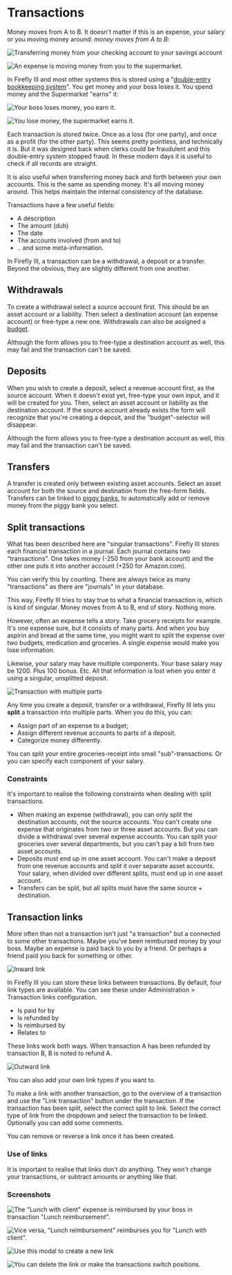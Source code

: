 # Transactions

Money moves from A to B. It doesn't matter if this is an expense, your salary or you moving money around: _money moves from A to B_:

![Transferring money from your checking account to your savings account](images/transaction1.png)

![An expense is moving money from you to the supermarket.](images/transaction2.png)

In Firefly III and most other systems this is stored using a "[double-entry bookkeeping system](http://en.wikipedia.org/wiki/Double-entry_bookkeeping_system)". You get money and your boss loses it. You spend money and the Supermarket "earns" it:

![Your boss loses money, you earn it.](images/transaction3.png)

![You lose money, the supermarket earns it.](images/transaction4.png)

Each transaction is stored twice. Once as a loss (for one party), and once as a profit (for the other party). This seems pretty pointless, and technically it is. But it was designed back when clerks could be fraudulent and this double-entry system stopped fraud. In these modern days it is useful to check if all records are straight.

It is also useful when transferring money back and forth between your own accounts. This is the same as spending money. It's all moving money around. This helps maintain the internal consistency of the database.

Transactions have a few useful fields:

* A description
* The amount (duh)
* The date
* The accounts involved (from and to)
* .. and some meta-information.

In Firefly III, a transaction can be a withdrawal, a deposit or a transfer. Beyond the obvious, they are slightly different from one another.

## Withdrawals

To create a withdrawal select a source account first. This should be an asset account or a liability. Then select a destination account (an expense account) or free-type a new one. Withdrawals can also be assigned a [budget](organizing.md).

Although the form allows you to free-type a destination account as well, this may fail and the transaction can't be saved.

## Deposits

When you wish to create a deposit, select a revenue account first, as the source account. When it doesn't exist yet, free-type your own input, and it will be created for you. Then, select an asset account or liability as the destination account. If the source account already exists the form will recognize that you're creating a deposit, and the "budget"-selector will disappear.

Although the form allows you to free-type a destination account as well, this may fail and the transaction can't be saved.

## Transfers

A transfer is created only between existing asset accounts. Select an asset account for both the source and destination from the free-form fields. Transfers can be linked to [piggy banks](piggies.md), to automatically add or remove money from the piggy bank you select.

## Split transactions

What has been described here are "singular transactions". Firefly III stores each financial transaction in a journal. Each journal contains two "transactions". One takes money (-250 from your bank account) and the other one puts it into another account (+250 for Amazon.com).

You can verify this by counting. There are always twice as many "transactions" as there are "journals" in your database.

This way, Firefly III tries to stay true to what a financial transaction is, which is kind of singular. Money moves from A to B, end of story. Nothing more.

However, often an expense tells a story. Take grocery receipts for example. It's one expense sure, but it consists of many parts. And when you buy aspirin and bread at the same time, you might want to split the expense over two budgets, medication and groceries. A single expense would make you lose information.

Likewise, your salary may have multiple components. Your base salary may be 1200. Plus 100 bonus. Etc. All that information is lost when you enter it using a singular, unsplitted deposit.

![Transaction with multiple parts](images/transaction5.png)

Any time you create a deposit, transfer or a withdrawal, Firefly III lets you **split** a transaction into multiple parts. When you do this, you can:

* Assign part of an expense to a budget;
* Assign different revenue accounts to parts of a deposit.
* Categorize money differently.

You can split your entire groceries-receipt into small "sub"-transactions. Or you can specify each component of your salary.

### Constraints

It's important to realise the following constraints when dealing with split transactions.

* When making an expense (withdrawal), you can only split the destination accounts, not the source accounts. You can't create one expense that originates from two or three asset accounts. But you can divide a withdrawal over several expense accounts. You can split your groceries over several departments, but you can't pay a bill from two asset accounts.
* Deposits must end up in one asset account. You can't make a deposit from one revenue accounts and split it over separate asset accounts. Your salary, when divided over different splits, must end up in one asset account.
* Transfers can be split, but all splits must have the same source + destination.

## Transaction links

More often than not a transaction isn't just "a transaction" but a connected to some other transactions. Maybe you've been reimbursed money by your boss. Maybe an expense is paid back to you by a friend. Or perhaps a friend paid you back for something or other.

![Inward link](./images/links1.png)

In Firefly III you can store these links between transactions. By default, four link types are available. You can see these under Administration > Transaction links configuration.

* Is paid for by
* Is refunded by
* Is reimbursed by
* Relates to

These links work both ways. When transaction A has been refunded by transaction B, B is noted to refund A.

![Outward link](./images/links2.png)

You can also add your own link types if you want to.

To make a link with another transaction, go to the overview of a transaction and use the "Link transaction" button under the transaction. If the transaction has been split, select the correct split to link. Select the correct type of link from the dropdown and select the transaction to be linked. Optionally you can add some comments.

You can remove or reverse a link once it has been created.

### Use of links

It is important to realise that links don't *do* anything. They won't change your transactions, or subtract amounts or anything like that.

### Screenshots

![The "Lunch with client" expense is reimbursed by your boss in transaction "Lunch reimbursement".](./images/links-inward.png)

![Vice versa, "Lunch reimbursement" reimburses you for "Lunch with client".](./images/links-outward.png)

![Use this modal to create a new link](./images/links-modal.png)

![You can delete the link or make the transactions switch positions.](./images/links-change.png)
